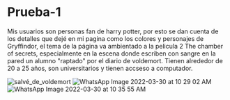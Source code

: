 # Prueba-1
Mis usuarios son personas fan de harry potter, por esto se dan cuenta de los detalles que dejé en mi pagina como los colores y personajes de Gryffindor, el tema de la página va ambientado a la pelicula 2 The chamber of secrets, especialmente en la escena donde escriben con sangre en la pared un alumno "raptado" por el diario de voldemort.
Tienen alrededor de 20 a 25 años, son universitarios y tienen accseso a computador.

![salvé_de_voldemort](https://user-images.githubusercontent.com/93101241/160848306-f6283c93-0d09-4ef6-84d3-3fee8fcd2911.jpg)
![WhatsApp Image 2022-03-30 at 10 29 02 AM](https://user-images.githubusercontent.com/93101241/160848311-b14c6ccf-19b0-4bdf-81b6-7b6e7398ebc1.jpeg)
![WhatsApp Image 2022-03-30 at 10 35 55 AM](https://user-images.githubusercontent.com/93101241/160848320-af61d856-f3f0-4cbb-95af-9f24747e7794.jpeg)
